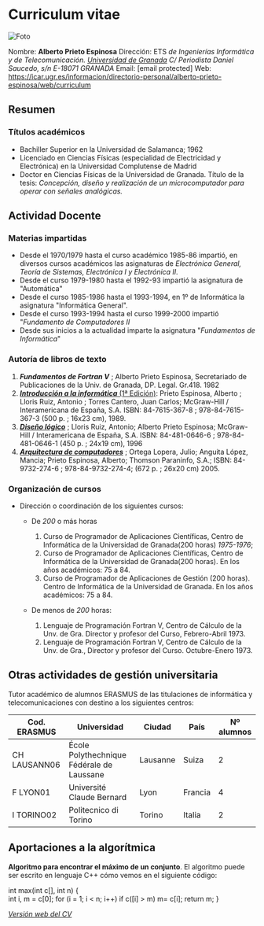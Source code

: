 ﻿# Curriculum vitae

![Foto](https://upload.wikimedia.org/wikipedia/commons/2/2b/Aprieto_2009.jpeg)

Nombre: **Alberto Prieto Espinosa**
Dirección: 
ETS _de Ingenierías Informática y de Telecomunicación._
[_Universidad de Granada_](https://www.ugr.es/)
_C/ Periodista Daniel Saucedo, s/n_
_E-18071 GRANADA_
Email: [email protected]
Web: https://icar.ugr.es/informacion/directorio-personal/alberto-prieto-espinosa/web/curriculum

## Resumen

### Títulos académicos
* Bachiller Superior en la Universidad de Salamanca; 1962
* Licenciado en Ciencias Físicas (especialidad de Electricidad y Electrónica) en la Universidad Complutense de Madrid
* Doctor en Ciencias Físicas de la Universidad de Granada. Título de la tesis: _Concepción, diseño y realización de un microcomputador para operar con señales analógicas._

## Actividad Docente

### Materias impartidas
* Desde el 1970/1979 hasta el curso académico 1985-86 impartió, en diversos cursos académicos las asignaturas de _Electrónica General, Teoría de Sistemas, Electrónica I y Electrónica II._  
* Desde el curso 1979-1980 hasta el 1992-93 impartió la asignatura de "Automática"
* Desde el curso 1985-1986 hasta el 1993-1994, en 1º de Informática la asignatura "Informática General".
* Desde el curso 1993-1994 hasta el curso 1999-2000 impartió "_Fundamento de Computadores II_
* Desde sus inicios a la actualidad imparte la asignatura "_Fundamentos de Informática_"

### Autoría de libros de texto
1. **_Fundamentos de Fortran V_** ; Alberto Prieto Espinosa, Secretariado de Publicaciones de la Univ. de Granada, DP. Legal. Gr.418. 1982
2. [**_Introducción a la informática_** (1ª Edición)](https://docplayer.es/17074182-Introduccion-a-la-informatica.html): Prieto Espinosa, Alberto ; Lloris Ruiz, Antonio ; Torres Cantero, Juan Carlos; McGraw-Hill / Interamericana de España, S.A. ISBN: 84-7615-367-8 ; 978-84-7615-367-3 (500 p. ; 16x23 cm), 1989.
3. [**_Diseño lógico_**](https://www.cervantes.com/libro/9788448106461/diseno-logico/) ; Lloris Ruiz, Antonio; Alberto Prieto Espinosa; McGraw-Hill / Interamericana de España, S.A. ISBN: 84-481-0646-6 ; 978-84-481-0646-1 (450 p. ; 24x19 cm), 1996
4. [**_Arquitectura de computadores_**](https://qdoc.tips/8497322746-arquitectura-de-computadores-by-mancia-anguita-lpez-julio-ortega-lopera-alberto-et-al-prieto-espinosa-pdf-free.html) ; Ortega Lopera, Julio; Anguita López, Mancia; Prieto Espinosa, Alberto; Thomson Paraninfo, S.A.; ISBN: 84-9732-274-6 ; 978-84-9732-274-4; (672 p. ; 26x20 cm) 2005.


### Organización de cursos
* Dirección o coordinación de los siguientes cursos:
	* De _200_ o más horas
		1. Curso de Programador de Aplicaciones Científicas, Centro de Informática de la Universidad de Granada(200 horas) _1975-1976_;
		2. Curso de Programador de Aplicaciones Científicas, Centro de Informática de la Universidad de Granada(200 horas). En los años académicos: 75 a 84.
		3. Curso de Programador de Aplicaciones de Gestión (200 horas). Centro de Informática de la Universidad de Granada. En los años académicos: 75 a 84.  
	
	*	De menos de _200_ horas:
		1. Lenguaje de Programación Fortran V, Centro de Cálculo de la Unv. de Gra. Director y profesor del Curso, Febrero-Abril 1973.
		2. Lenguaje de Programación Fortran V, Centro de Cálculo de la Unv. de Gra., Director y profesor del Curso. Octubre-Enero 1973.

## Otras actividades de gestión universitaria
Tutor académico de alumnos ERASMUS de las titulaciones de informática y telecomunicaciones con destino a los siguientes centros:

|Cod. ERASMUS|Universidad|Ciudad|País|Nº alumnos|
|--|--|--|--|--|
|CH LAUSANN06 |École Polythechnique Fédérale de Laussane|Lausanne|Suiza|2|
|F LYON01|Université Claude Bernard|Lyon|Francia|4|
|I TORINO02|Politecnico di Torino|Torino|Italia|2|

## Aportaciones a la algorítmica
**Algoritmo para encontrar el máximo de un conjunto**. El algoritmo puede ser escrito en lenguaje C++ cómo vemos en el siguiente código:

int  max(int	c[],	int	n)
\{  
   int i, m = c[0];
   for (i = 1; i < n; i++)
   if c([i] > m) m= c[i];
   return m;
   }


[_Versión web del CV_](https://icar.ugr.es/sites/dpto/atc/public/inline-files/CV_Alberto_Prieto_0.pdf)

